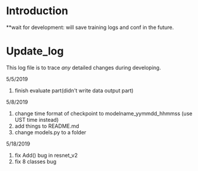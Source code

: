 # Introduction

**wait for development: will save training logs and conf in the future.

# Update_log

This log file is to trace *any* detailed changes during developing.

5/5/2019

1. finish evaluate part(didn't write data output part)

5/8/2019

1. change time format of checkpoint to modelname_yymmdd_hhmmss (use UST time instead)
2. add things to README.md
3. change models.py to a folder

5/18/2019

1. fix Add() bug in resnet_v2
2. fix 8 classes bug